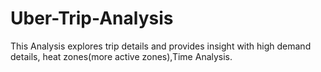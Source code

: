 # Uber-Trip-Analysis
This Analysis explores  trip details and provides insight  with high  demand details, heat zones(more active zones),Time Analysis.
